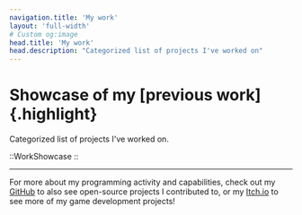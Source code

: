 ```yaml
---
navigation.title: 'My work'
layout: 'full-width'
# Custom og:image
head.title: 'My work'
head.description: "Categorized list of projects I've worked on"
---
```


# Showcase of my [previous work]{.highlight}

Categorized list of projects I've worked on.

::WorkShowcase
::

---

For more about my programming activity and capabilities, check out my [GitHub](https://github.com/Lexpeartha) to also see open-source projects I contributed to, or my [Itch.io](https://lexpeartha.itch.io/) to see more of my game development projects!